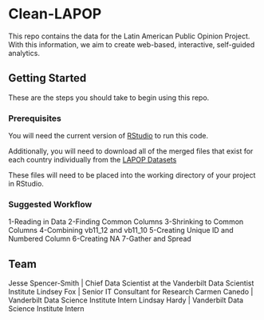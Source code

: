 # Clean-LAPOP
This repo contains the data for the Latin American Public Opinion Project. With this information, we aim to create web-based, interactive, self-guided analytics.

## Getting Started
These are the steps you should take to begin using this repo.

### Prerequisites
You will need the current version of [RStudio](https://www.rstudio.com/products/rstudio/#Desktop) to run this code.

Additionally, you will need to download all of the merged files that exist for each country individually from the [LAPOP Datasets](http://datasets.americasbarometer.org/database/index.php)

These files will need to be placed into the working directory of your project in RStudio.

### Suggested Workflow
1-Reading in Data
2-Finding Common Columns
3-Shrinking to Common Columns
4-Combining vb11_12 and vb11_10
5-Creating Unique ID and Numbered Column
6-Creating NA
7-Gather and Spread

## Team
Jesse Spencer-Smith | Chief Data Scientist at the Vanderbilt Data Scientist Institute
Lindsey Fox | Senior IT Consultant for Research
Carmen Canedo | Vanderbilt Data Science Institute Intern
Lindsay Hardy | Vanderbilt Data Science Institute Intern
